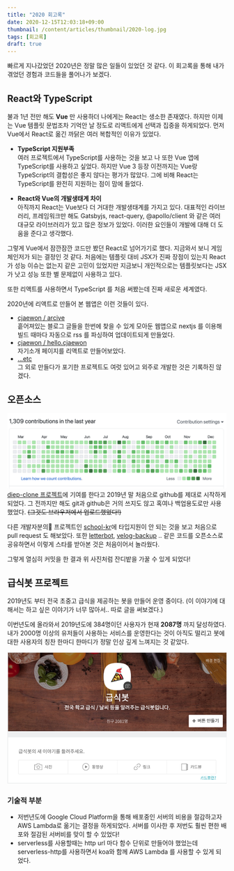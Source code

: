 ```yaml
---
title: "2020 회고록"
date: 2020-12-15T12:03:18+09:00
thumbnail: /content/articles/thumbnail/2020-log.jpg
tags: [회고록]
draft: true
---
```


빠르게 지나갔었던 2020년은 정말 많은 일들이 있었던 것 같다. 이 회고록을 통해 내가 겪었던 경험과 코드들을 풀어나가 보겠다.

## React와 TypeScript
불과 1년 전만 해도 **Vue** 만 사용하더 나에게는 React는 생소한 존재였다. 하지만 이제는 Vue 템플릿 문법조차 기억안 날 정도로 리액트에게 선택과 집중을 하게되었다.
먼저 Vue에서 React로 옮긴 까닭은 여러 복합적인 이유가 있었다. 

- **TypeScript 지원부족**  
여러 프로젝트에서 TypeScript를 사용하는 것을 보고 나 또한 Vue 앱에 TypeScript를 사용하고 싶었다. 하지만 Vue 3 등장 이전까지는 Vue랑 TypeScript의 결합성은 좋지 않다는 평가가 많았다.
그에 비해 React는 TypeScript를 완전히 지원하는 점이 맘에 들었다.

- **React와 Vue의 개발생태계 차이**  
아직까지 React는 Vue보다 더 거대한 개발생태계를 가지고 있다. 대표적인 라이브러리, 프레임워크만 해도 Gatsbyjs, react-query, @apollo/client 와 같은 여러 대규모 라이브러리가 있고
많은 정보가 있었다. 이러한 요인들이 개발에 대해 더 도움을 준다고 생각했다.

그렇게 Vue에서 잠깐잠깐 코드만 봤던 React로 넘어가기로 했다. 지금와서 보니 게임 체인저가 되는 결정인 것 같다. 처음에는 템플릿 대비 JSX가 진짜 장점이 있는지 React가 성능 이슈는 없는지 같은 고민이
있었지만 지금보니 개인적으로는 템플릿보다는 JSX가 낫고 성능 또한 별 문제없이 사용하고 있다. 

또한 리액트를 사용하면서 TypeScript 를 처음 써봤는데 진짜 새로운 세계였다.

2020년에 리액트로 만들어 본 웹앱은 이런 것들이 있다.
- [cjaewon / arcive](https://github.com/cjaewon/archive)  
흩어져있는 블로그 글들을 한번에 찾을 수 있게 모아둔 웹앱으로 nextjs 를 이용해 빌드 때마다 자동으로 rss 를 파싱하여 업데이트되게 만들었다.
- [cjaewon / hello.cjaewon](https://github.com/cjaewon/hello.cjaewon)  
자기소개 페이지를 리액트로 만들어보았다.
- [...etc]()  
그 외로 만들다가 포기한 프로젝트도 여럿 있어고 외주로 개발한 것은 기록하진 않겠다.

## 오픈소스
![github](/content/articles/2020/git-contributions.png)
[diep-clone 프로젝트](https://github.com/Diep-clone/diep-clone)에 기여를 한다고 2019년 말 처음으로 github를 제대로 시작하게 되었다. 그 전까지만 해도 git과 github은 거의 쓰지도 않고 혹여나 백업용도로만 사용했었다.
~~(그것도 브라우저에서 업로드했었다!)~~

다른 개발자분의 프로젝트인 [school-kr](https://github.com/leegeunhyeok/school-kr)에 타입지원이 안 되는 것을 보고 처음으로 pull request 도 해보았다. 
또한 [letterbot](https://github.com/cjaewon/letterbot), [velog-backup](https://github.com/cjaewon/velog-backup) .. 같은 코드를 오픈소스로 공유하면서 이렇게 스타를 받아본 것은 처음이어서 놀라웠다.

그렇게 열심히 커밋을 한 결과 위 사진처럼 잔디밭을 가꿀 수 있게 되었다!

## 급식봇 프로젝트
2019년도 부터 전국 초중고 급식을 제공하는 봇을 만들어 운영 중이다. (이 이야기에 대해서는 하고 싶은 이야기가 너무 많아서.. 따로 글을 써보겠다.)

이번년도에 올라와서 2019년도에 384명이던 사용자가 현재 **2087명** 까지 달성하였다. 내가 2000명 이상의 유저들이 사용하는 서비스를 운영한다는 것이 아직도 떨리고 봇에 대한 사용자의 칭찬 한마디 한마디가 정말 인상 깊게 느껴지는 것 같았다.

![급식봇](/content/articles/2020/mealbot.png)

### 기술적 부분
- 저번년도에 Google Cloud Platform을 통해 배포중인 서버의 비용을 절감하고자 AWS Lambda로 옮기는 결정을 하게되었다. 서버를 이사한 후 저번도 훨씬 편한 배포와 절감된 서버비를 맞이 할 수 있었다!
- serverless를 사용할때는 http url 마다 함수 단위로 만들어야 했었는데 serverless-http를 사용하면서 koa와 함께 AWS Lambda 를 사용할 수 있게 되었다.

